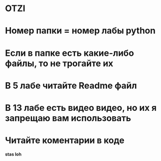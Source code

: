 # OTZI
# Номер папки = номер лабы python
# Если в папке есть какие-либо файлы, то не трогайте их
# В 5 лабе читайте Readme файл
# В 13 лабе есть видео видео, но их я запрещаю вам использовать
# Читайте коментарии в коде
#### stas loh
